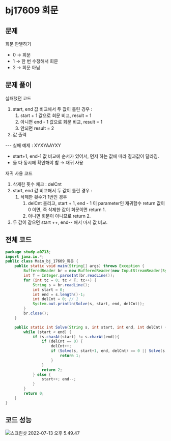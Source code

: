 # bj17609 회문

## 문제

회문 판별하기

- 0 &rarr; 회문
- 1 &rarr; 한 번 수정해서 회문
- 2 &rarr; 회문 아님 

## 문제 풀이

실패했던 코드

1. start, end 값 비교해서 두 값이 틀린 경우 : 
   1. start + 1 값으로 회문 비교, result = 1
   2. 아니면 end - 1 값으로 회문 비교, result = 1
   3. 안되면 result = 2
2. 값 출력

--- 실패 예제 : XYXYAAYXY

- start+1, end-1 값 비교에 순서가 있어서, 먼저 하는 값에 따라 결과값이 달라짐.
- 둘 다 동시에 확인해야 함 &rarr; 재귀 사용



재귀 사용 코드

1. 삭제한 횟수 체크 : delCnt
2. start, end 값 비교해서 두 값이 틀린 경우 :
   1. 삭제한 횟수가 1번인 경우 
      1. delCnt 올리고, start + 1, end - 1 이 parameter인 재귀함수 return 값이 0 이면, 즉 삭제한 값이 회문이면 return 1.
      2. 아니면 회문이 아니므로 return 2.
3. 두 값이 같으면 start ++, end-- 해서 마저 값 비교.

## 전체 코드

```java
package study.a0713;
import java.io.*;
public class Main_bj_17609_회문 {
    public static void main(String[] args) throws Exception {
        BufferedReader br = new BufferedReader(new InputStreamReader(System.in));
        int T = Integer.parseInt(br.readLine());
        for (int tc = 0; tc < T; tc++) {
            String s = br.readLine();
            int start = 0;
            int end = s.length()-1;
            int delCnt = 0; // 1
            System.out.println(Solve(s, start, end, delCnt));
        }
        br.close();
    }

    public static int Solve(String s, int start, int end, int delCnt) {
        while (start < end) {
            if (s.charAt(start) != s.charAt(end)){
                if (delCnt == 0) {
                    delCnt++;
                    if (Solve(s, start+1, end, delCnt) == 0 || Solve(s, start, end-1, delCnt)==0) {
                        return 1;
                    }
                }
                return 2;
            } else {
                start++; end--;
            }
        }
        return 0;
    }
}
```



## 코드 성능

![스크린샷 2022-07-13 오후 5.49.47](http://drive.google.com/uc?export=view&id=1dRV5md1YScvjUrsEquDXEJ03VErWbLZh)